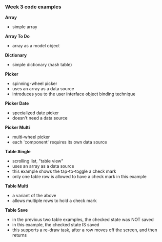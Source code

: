 ### Week 3 code examples

**Array**
- simple array

**Array To Do**
- array as a model object

**Dictionary**
- simple dictionary (hash table)

**Picker**
- spinning-wheel picker
- uses an array as a data source
- introduces you to the user interface object binding technique

**Picker Date**
- specialized date picker
- doesn't need a data source

**Picker Multi**
- multi-wheel picker
- each 'component' requires its own data source

**Table Single**
- scrolling list, "table view"
- uses an array as a data source
- this example shows the tap-to-toggle a check mark
- only one table row is allowed to have a check mark in this example

**Table Multi**
- a variant of the above
- allows multiple rows to hold a check mark 

**Table Save**
- in the previous two table examples, the checked state was NOT saved
- in this example, the checked state IS saved 
- this supports a re-draw task, after a row moves off the screen, and then returns

